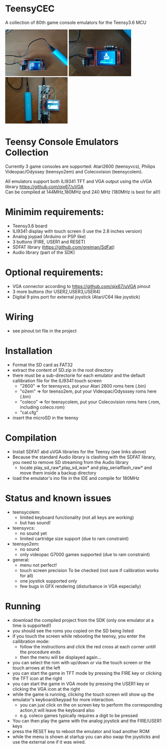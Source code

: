 # TeensyCEC
A collection of 80th game console emulators for the Teensy3.6 MCU
<p float="left">
  <img src="/images/full1.jpg" width="200" />
  <img src="/images/full2.jpg" width="200" />
  <img src="/images/minimal.jpg" width="200" /> 
</p>



# Teensy Console Emulators Collection
Currently 3 game consoles are supported:
Atari2600 (teensyvcs), Philips Videopac/Odyssey (teensyo2em) and Colecovision (teensycolem).

All emulators support both ILI9341 TFT and VGA output using the uVGA library https://github.com/qix67/uVGA
<br>
Can be compiled at 144MHz,180MHz qnd 240 MHz (180MHz is best for all!)


# Minimim requirements:
- Teensy3.6 board
- ILI9341 display with touch screen (I use the 2.8 inches version)
- Analog joypad (Arduino or PSP like)
- 3 buttons (FIRE, USER1 and RESET)
- SDFAT library (https://github.com/greiman/SdFat)
- Audio library (part of the SDK)

# Optional requirements:
- VGA connector according to https://github.com/qix67/uVGA pinout
- 3 more buttons (for USER2,USER3,USER4)
- Digital 9 pins port for external joystick (Atari/C64 like joystick)

# Wiring
- see pinout.txt file in the project

# Installation
- Format the SD card as FAT32
- extract the content of SD.zip in the root directory 
- there must be a sub-directorie for each emulator and the default callibration file for the ILI9341 touch screen
  - "2600" => for teensyvcs, put your Atari 2600 roms here (.bin)
  - "o2em" => for teenso2em, put your Videopac/Odysssey roms here (.bin)
  - "coleco" => for teensycolem, put your Colecovision roms here (.rom, including coleco.rom)
  - "cal.cfg"
- insert the microSD in the teensy

# Compilation
- Install SDFAT abd uVGA libraries for the Teensy (see links above)
- Because the standard Audio library is clashing with the SDFAT library, you need to remove SD streaming from the Audio library 
  - locate play_sd_raw*,play_sd_wav* and play_serialflash_raw* and move them inside a backup directory
- load the emulator's ino file in the IDE and compile for 180MHz

# Status and known issues
- teensycolem:
  - limited keyboard functionality (not all keys are working)
  - but has sound!
- teensyvcs:
  - no sound yet
  - limited cartridge size support (due to ram constraint)
- teensyo2em:
  - no sound
  - only videopac G7000 games supported (due to ram constraint)
- general:
  - menu not perfect!
  - touch screen precision To be checked (not sure if calibration works for all)
  - one joystick supported only
  - few bugs in GFX rendering (disturbance in VGA especially)

# Running
- download the compiled project from the SDK (only one emulator at a time is supported!)
- you should see the roms you copied on the SD being listed
- if you touch the screen while rebooting the teensy, you enter the callibration mode:
  - follow the instructions and click the red cross at each corner untill the procedure ends
  - then the menu will be displayed again...
- you can select the rom with up/down or via the touch screen or the touch arrows at the left
- you can start the game in TFT mode by pressing the FIRE key or clicking the TFT icon at the right
- you can start the game in VGA mode by pressing the USER1 key or clicking the VGA icon at the right
- while the game is running, clicking the touch screen will show up the emulator's keyboard/keypad for more interaction.
  - you can just click on the on screen key to perform the corresponding action,it will leave the keyboard also
  - e.g. coleco games typically requires a digit to be pressed
- You can then play the game with the analog joystick and the FIRE/USER1 keys  
- press the RESET key to reboot the emulator and load another ROM
- while the menu is shown at startup you can also swap the joysticks and use the external one if it was wired.
